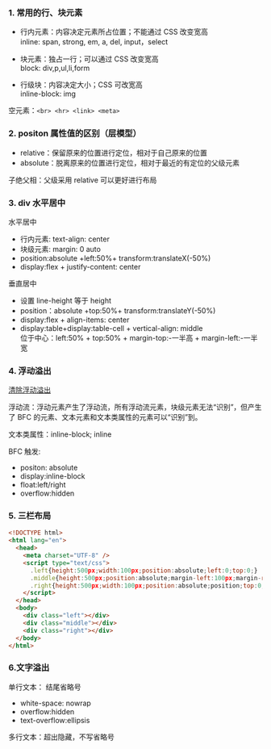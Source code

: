 ### 1. 常用的行、块元素

- 行内元素：内容决定元素所占位置；不能通过 CSS 改变宽高  
  inline: span, strong, em, a, del, input，select

- 块元素：独占一行；可以通过 CSS 改变宽高  
  block: div,p,ul,li,form

- 行级块：内容决定大小；CSS 可改宽高  
  inline-block: img

空元素：`<br> <hr> <link> <meta>`

### 2. positon 属性值的区别（层模型）

- relative：保留原来的位置进行定位，相对于自己原来的位置
- absolute：脱离原来的位置进行定位，相对于最近的有定位的父级元素

子绝父相：父级采用 relative 可以更好进行布局

### 3. div 水平居中

水平居中

- 行内元素: text-align: center
- 块级元素: margin: 0 auto
- position:absolute +left:50%+ transform:translateX(-50%)
- display:flex + justify-content: center

垂直居中

- 设置 line-height 等于 height
- position：absolute +top:50%+ transform:translateY(-50%)
- display:flex + align-items: center
- display:table+display:table-cell + vertical-align: middle  
  位于中心：left:50% + top:50% + margin-top:-一半高 + margin-left:-一半宽

### 4. 浮动溢出

[清除浮动溢出](https://github.com/CodingOnStar/Web-Project/blob/master/exercise/clear.md)

浮动流：浮动元素产生了浮动流，所有浮动流元素，块级元素无法“识别”，但产生了 BFC 的元素、文本元素和文本类属性的元素可以“识别”到。

文本类属性：inline-block; inline

BFC 触发:

- positon: absolute
- display:inline-block
- float:left/right
- overflow:hidden

### 5. 三栏布局

```html
<!DOCTYPE html>
<html lang="en">
  <head>
    <meta charset="UTF-8" />
    <script type="text/css">
      .left{height:500px;width:100px;position:absolute;left:0;top:0;}
      .middle{height:500px;position:absolute;margin-left:100px;margin-right:100px}
      .right{height:500px;width:100px;position:absolute;position;top:0;right:0;}
    </script>
  </head>
  <body>
    <div class="left"></div>
    <div class="middle"></div>
    <div class="right"></div>
  </body>
</html>
```

### 6.文字溢出

单行文本： 结尾省略号

- white-space: nowrap
- overflow:hidden
- text-overflow:ellipsis

多行文本：超出隐藏，不写省略号
